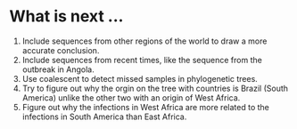 # What is next ...
1. Include sequences from other regions of the world to draw a more accurate conclusion.
2. Include sequences from recent times, like the sequence from the outbreak in Angola.
3. Use coalescent to detect missed samples in phylogenetic trees.
4. Try to figure out why the orgin on the tree with countries is Brazil (South America) unlike the other two with an origin of West Africa.
5. Figure out why the infections in West  Africa are more related to the infections in South America than East Africa.

